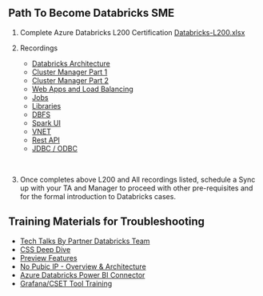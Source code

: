 ## **Path To Become  Databricks SME**

1) Complete Azure Databricks L200 Certification 
[Databricks-L200.xlsx](/.attachments/Databricks-L200-2484b0dc-fb06-4f85-83ea-8d1fb3b76054.xlsx)

2) Recordings
    -    [Databricks Architecture](https://msit.microsoftstream.com/video/85ec0af2-a772-4526-ac03-cda06ec2d890?channelId=0cabc0f0-94bb-4ce0-9da4-84209dfd756b)
    -  [Cluster Manager Part 1](https://msit.microsoftstream.com/video/29541323-48b6-4093-8f84-c164354c25d7?channelId=0cabc0f0-94bb-4ce0-9da4-84209dfd756b)
    -  [Cluster Manager Part 2](https://msit.microsoftstream.com/video/47830dfc-002b-45d0-b7ef-4935a92f6350?channelId=0cabc0f0-94bb-4ce0-9da4-84209dfd756b)
    - [Web Apps and Load Balancing](https://msit.microsoftstream.com/video/e768a1ff-0400-aa75-d944-f1ea6309ca8a?channelId=0cabc0f0-94bb-4ce0-9da4-84209dfd756b)
    - [Jobs](https://msit.microsoftstream.com/video/ce4da1ff-0400-aa75-c6a2-f1ea62f4a9a6?channelId=0cabc0f0-94bb-4ce0-9da4-84209dfd756b)
    - [Libraries](https://msit.microsoftstream.com/video/493aa1ff-0400-aa75-53b0-f1ea62ec34d2?channelId=0cabc0f0-94bb-4ce0-9da4-84209dfd756b) 
    - [DBFS](https://msit.microsoftstream.com/video/2000a4ff-0400-aa75-7e99-f1ea63b3e84c?channelId=0cabc0f0-94bb-4ce0-9da4-84209dfd756b)
    - [Spark UI](https://msit.microsoftstream.com/video/d847a1ff-0400-aa75-1ee0-f1ea63d74d6e?channelId=0cabc0f0-94bb-4ce0-9da4-84209dfd756b)
    - [VNET](https://msit.microsoftstream.com/video/aa22bbce-9e93-4ad3-8e16-c9be5f107fea?channelId=0cabc0f0-94bb-4ce0-9da4-84209dfd756b)
    - [Rest API](https://msit.microsoftstream.com/video/c00da1ff-0400-aa75-9aee-f1ea63bcfc89?channelId=0cabc0f0-94bb-4ce0-9da4-84209dfd756b)
    - [JDBC / ODBC](https://msit.microsoftstream.com/video/38f7a3ff-0400-aa75-ba04-f1ea63e3d7f2?channelId=0cabc0f0-94bb-4ce0-9da4-84209dfd756b)
<br>

3) Once completes above L200 and All recordings listed, schedule a Sync up with your TA and Manager to proceed with other pre-requisites and for the formal introduction to Databricks cases.


## Training Materials for Troubleshooting 
- [Tech Talks By Partner Databricks Team](https://msit.microsoftstream.com/channel/ab4a9c80-628d-4265-90bc-cdc64d8f768a)
- [CSS Deep Dive](https://msit.microsoftstream.com/channel/14f7a3ff-0400-96d0-2373-f1ea8b2a483e)
- [Preview Features](https://msit.microsoftstream.com/channel/9538a4ff-0400-96d1-24ed-f1ea8e4517b2)
- [No Pubic IP - Overview & Architecture](https://msit.microsoftstream.com/video/dd6aa1ff-0400-9fb2-c37c-f1eb08ab9b8e?channelId=2144a1ff-0400-9fb2-7494-f1eb098ec9c5)
- [Azure Databricks Power BI Connector](https://msit.microsoftstream.com/video/80cea3ff-0400-96f3-90d4-f1eaf900445a?channelId=2144a1ff-0400-9fb2-7494-f1eb098ec9c5)
- [Grafana/CSET Tool Training](https://msit.microsoftstream.com/video/65efa3ff-0400-9fb2-4990-f1eb0d848830?channelId=2144a1ff-0400-9fb2-7494-f1eb098ec9c5)


 
